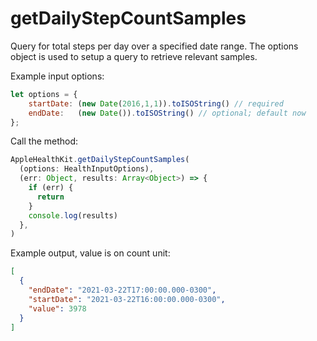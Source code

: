 # getDailyStepCountSamples

Query for total steps per day over a specified date range. The options object is used to setup a query to retrieve relevant samples.

Example input options:

```javascript
let options = {
    startDate: (new Date(2016,1,1)).toISOString() // required
    endDate:   (new Date()).toISOString() // optional; default now
};
```

Call the method:

```javascript
AppleHealthKit.getDailyStepCountSamples(
  (options: HealthInputOptions),
  (err: Object, results: Array<Object>) => {
    if (err) {
      return
    }
    console.log(results)
  },
)
```

Example output, value is on count unit:

```json
[
  {
    "endDate": "2021-03-22T17:00:00.000-0300",
    "startDate": "2021-03-22T16:00:00.000-0300",
    "value": 3978
  }
]
```
